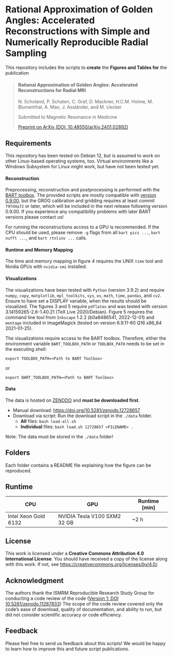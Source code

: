 # Rational Approximation of Golden Angles: Accelerated Reconstructions with Simple and Numerically Reproducible Radial Sampling

This repository includes the scripts to **create** the **Figures and Tables for** the publication

> #### Rational Approximation of Golden Angles: Accelerated Reconstructions for Radial MRI
> N. Scholand, P. Schaten, C. Graf, D. Mackner, H.C.M. Holme, M. Blumenthal, A. Mao, J. Assländer, and M. Uecker
>
> Submitted to Magnetic Resonance in Medicine
> 
> [Preprint on ArXiv (DOI: 10.48550/arXiv.2401.02892)](https://doi.org/10.48550/arXiv.2401.02892)


## Requirements
This repository has been tested on Debian 12, but is assumed to work on other Linux-based operating systems, too.
Virtual environments like a Windows Subsystem for Linux might work, but have not been tested yet.

#### Reconstruction
Preprocessing, reconstruction and postprocessing is performed with the [BART toolbox](https://github.com/mrirecon/bart).
The provided scripts are mostly compatible with [version 0.9.00](https://doi.org/10.5281/zenodo.10277939), but the GROG calibration and gridding requires at least commit `79fd4a72` or later, which will be included in the next release following version 0.9.00.
If you experience any compatibility problems with later BART versions please contact us!

For running the reconstructions access to a GPU is recommended.
If the CPU should be used, please remove `-g` flags from all `bart pics ...`, `bart nufft ...`, and `bart rtnlinv ...` calls.

#### Runtime and Memory Mapping
The time and memory mapping in figure 4 requires the UNIX `time` tool and Nvidia GPUs with `nvidia-smi` installed.

#### Visualizations
<!-- FIXME: Update dependencies -->
The visualizations have been tested with `Python` (version 3.9.2) and require `numpy`, `copy`, `matplotlib`, `mpl_toolkits`, `sys`, `os`, `math`, `time`, `pandas`, and `cv2`. Ensure to have set a DISPLAY variable, when the results should be visualized.
The figures 3 and 5 require `pdflatex` and was tested with version 3.14159265-2.6-1.40.21 (TeX Live 2020/Debian).
Figure 5 requires the command line tool from `Inkscape` 1.2.2 (b0a8486541, 2022-12-01) and `montage` included in ImageMagick (tested on version 6.9.11-60 Q16 x86_64 2021-01-25).

The visualizations require access to the BART toolbox. Therefore, either the environment variable `BART_TOOLBOX_PATH` or `TOOLBOX_PATH` needs to be set in the executing shell:
```code=bash
export TOOLBOX_PATH=<Path to BART Toolbox>
```
or
```code=bash
export BART_TOOLBOX_PATH=<Path to BART Toolbox>
```


#### Data
The data is hosted on [ZENODO](https://zenodo.org/) and **must be downloaded first**.

* Manual download: https://doi.org/10.5281/zenodo.12728657
* Download via script: Run the download script in the `./data` folder.
  * **All** files: `bash load-all.sh`
  * **Individual** files: `bash load.sh 12728657 <FILENAME> . `

Note: The data must be stored in the `./data` folder!


## Folders
Each folder contains a README file explaining how the figure can be reproduced.

## Runtime

|    CPU   |   GPU   | **Runtime** [min] |
| -------- | ------- | ------- |
| Intel Xeon Gold 6132 | NVIDIA Tesla V100 SXM2 32 GB  | ~2 h |


## License
This work is licensed under a **Creative Commons Attribution 4.0 International License**.
You should have received a copy of the license along with this
work. If not, see <https://creativecommons.org/licenses/by/4.0/>.


## Acknowledgment

The authors thank the ISMRM Reproducible Research Study Group for conducting a code review of the code ([Version 1: DOI 10.5281/zenodo.11287833](https://doi.org/10.5281/zenodo.11287833)) The scope of the code review covered only the code’s ease of download, quality of documentation, and ability to run, but did not consider scientific accuracy or code efficiency.


## Feedback
Please feel free to send us feedback about this scripts!
We would be happy to learn how to improve this and future script publications.

